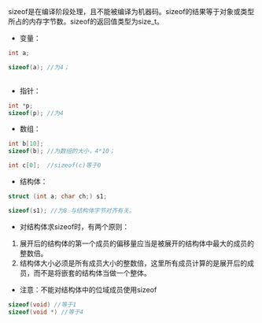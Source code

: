 sizeof是在编译阶段处理，且不能被编译为机器码。sizeof的结果等于对象或类型所占的内存字节数。sizeof的返回值类型为size_t。

* 变量：
```c
int a; 

sizeof(a); //为4；
	
```

* 指针：
```c
int *p; 
sizeof(p); //为4
```

* 数组：
```c
int b[10]; 
sizeof(b); //为数组的大小，4*10；

int c[0];  //sizeof(c)等于0
```

* 结构体：
```c
struct (int a; char ch;) s1; 

sizeof(s1); //为8 与结构体字节对齐有关。
```
* 对结构体求sizeof时，有两个原则：
1. 展开后的结构体的第一个成员的偏移量应当是被展开的结构体中最大的成员的整数倍。 
2. 结构体大小必须是所有成员大小的整数倍，这里所有成员计算的是展开后的成员，而不是将嵌套的结构体当做一个整体。

* 注意：不能对结构体中的位域成员使用sizeof

```c
sizeof(void) //等于1
sizeof(void *) //等于4

```
